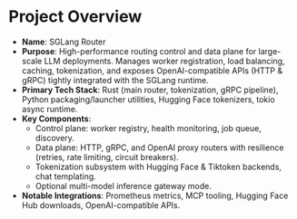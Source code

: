 # Project Overview
- **Name**: SGLang Router
- **Purpose**: High-performance routing control and data plane for large-scale LLM deployments. Manages worker registration, load balancing, caching, tokenization, and exposes OpenAI-compatible APIs (HTTP & gRPC) tightly integrated with the SGLang runtime.
- **Primary Tech Stack**: Rust (main router, tokenization, gRPC pipeline), Python packaging/launcher utilities, Hugging Face tokenizers, tokio async runtime.
- **Key Components**:
  - Control plane: worker registry, health monitoring, job queue, discovery.
  - Data plane: HTTP, gRPC, and OpenAI proxy routers with resilience (retries, rate limiting, circuit breakers).
  - Tokenization subsystem with Hugging Face & Tiktoken backends, chat templating.
  - Optional multi-model inference gateway mode.
- **Notable Integrations**: Prometheus metrics, MCP tooling, Hugging Face Hub downloads, OpenAI-compatible APIs.